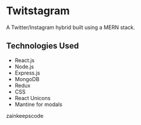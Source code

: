 # Twitstagram

A Twitter/Instagram hybrid built using a MERN stack.

## Technologies Used

* React.js
* Node.js
* Express.js
* MongoDB
* Redux
* CSS
* React Unicons
* Mantine for modals

zainkeepscode
